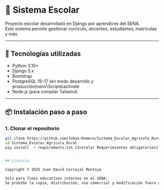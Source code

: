 # 🏫 Sistema Escolar

Proyecto escolar desarrollado en Django por aprendices del SENA.  
Este sistema permite gestionar currículo, docentes, estudiantes, matrículas y más.

---

## 🚀 Tecnologías utilizadas

- Python 3.10+
- Django 5.x
- Bootstrap
- PostgreSQL 15–17 (en modo desarrollo y producción)venv\Scripts\activate
- Node.js (para compilar Tailwind)

---

## 📦 Instalación paso a paso

### 1. Clonar el repositorio

```bash
git clone https://github.com/Johan-Romero/Sistema_Escolar_Agricola_Rural.git
cd Sistema_Escolar_Agricula_Rural
pip install -r requirements.txt (Instalar Requerimientos obligatorios)


## Licencia

Copyright © 2025 Juan David Carvajal Montoya

Solo para fines educativos internos en el SENA.  
Se prohíbe la copia, distribución, uso comercial y modificación fuera del contexto de aprendizaje autorizado.

